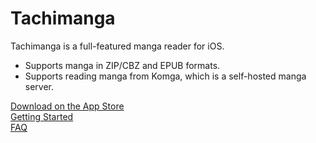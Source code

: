 # Tachimanga

Tachimanga is a full-featured manga reader for iOS.
- Supports manga in ZIP/CBZ and EPUB formats.
- Supports reading manga from Komga, which is a self-hosted manga server.

[Download on the App Store](https://apps.apple.com/us/app/tachimanga/id6447486175)  
[Getting Started](https://tachimanga.app/help/guides/get-started.html)  
[FAQ](https://tachimanga.app/help/faq/)  
